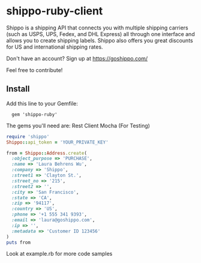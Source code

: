 shippo-ruby-client
==================
Shippo is a shipping API that connects you with multiple shipping carriers (such as USPS, UPS, Fedex, and DHL Express) all through one interface and allows you to create shipping labels. Shippo also offers you great discounts for US and international shipping rates.

Don't have an account? Sign up at https://goshippo.com/

Feel free to contribute!

Install
-------

Add this line to your Gemfile:

```
  gem 'shippo-ruby'
```

The gems you'll need are:
    Rest Client
    Mocha (For Testing)

```ruby
require 'shippo'
Shippo::api_token = 'YOUR_PRIVATE_KEY'

from = Shippo::Address.create(
  :object_purpose => 'PURCHASE',
  :name => 'Laura Behrens Wu',
  :company => 'Shippo',
  :street1 => 'Clayton St.',
  :street_no => '215',
  :street2 => '',
  :city => 'San Francisco',
  :state => 'CA',
  :zip => '94117',
  :country => 'US',
  :phone => '+1 555 341 9393',
  :email => 'laura@goshippo.com',
  :ip => '',
  :metadata => 'Customer ID 123456'
)
puts from
```
Look at example.rb for more code samples
